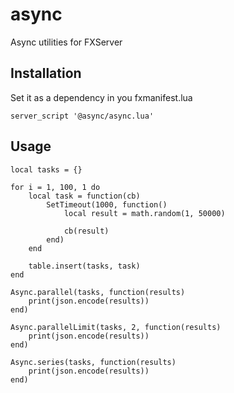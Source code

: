 # async
Async utilities for FXServer

## Installation
Set it as a dependency in you fxmanifest.lua
```
server_script '@async/async.lua'
```

## Usage
```
local tasks = {}

for i = 1, 100, 1 do
	local task = function(cb)
		SetTimeout(1000, function()
			local result = math.random(1, 50000)

			cb(result)
		end)
	end

	table.insert(tasks, task)
end

Async.parallel(tasks, function(results)
	print(json.encode(results))
end)

Async.parallelLimit(tasks, 2, function(results)
	print(json.encode(results))
end)

Async.series(tasks, function(results)
	print(json.encode(results))
end)
```
